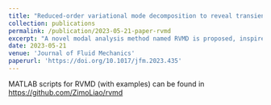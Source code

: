 ```yaml
---
title: "Reduced-order variational mode decomposition to reveal transient and non-stationary dynamics in fluid flows"
collection: publications
permalink: /publication/2023-05-21-paper-rvmd
excerpt: "A novel modal analysis method named RVMD is proposed, inspired by the Hilbert-Huang transform and variational mode decomposition, to extract coherent structures in fluid flows. The combination of RVMD and Hilbert spectral analysis leads to a modal-based time-frequency analysis framework in the Hilbert view, providing a potentially powerful tool to discover, quantify, and analyse the low-order dynamics featured by transient and/or nonstationary properties in complex flow problems. <br/><img src='/images/publication-rvmd-hsa.jpg'>The PSD, Hilbert spectrum and RVMD modes of transient cylinder wakes"
date: 2023-05-21
venue: 'Journal of Fluid Mechanics'
paperurl: 'https://doi.org/10.1017/jfm.2023.435'
---
```


MATLAB scripts for RVMD (with examples) can be found in <a href="https://github.com/ZimoLiao/rvmd">https://github.com/ZimoLiao/rvmd</a>

